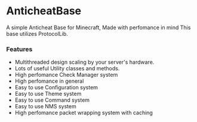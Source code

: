 # AnticheatBase

A simple Anticheat Base for Minecraft, Made with perfomance in mind This base utilizes ProtocolLib.

### Features
* Multithreaded design scaling by your server's hardware.
* Lots of useful Utility classes and methods.
* High perfomance Check Manager system
* High perfomance in general
* Easy to use Configuration system
* Easy to use Theme system
* Easy to use Command system
* Easy to use NMS system
* High perfomance packet wrapping system with caching
